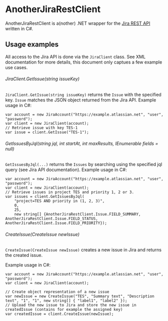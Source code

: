 AnotherJiraRestClient
=====================
AnotherJiraRestClient is a(nother) .NET wrapper for the [Jira REST API](http://docs.atlassian.com/jira/REST/latest/) written in C#.

Usage examples
--------------
All access to the Jira API is done via the `JiraClient` 
class. See XML documentation for more details, this document only captues a few example use cases.

###### JiraClient.GetIssue(string issueKey)
`JiraClient.GetIssue(string issueKey)` returns the `Issue`
with the specified key. `Issue` matches the JSON object 
returned from the Jira API.
Example usage in C#:
    
    var account = new JiraAccount("https://example.atlassian.net", "user", "password");
    var client = new JiraClient(account);
	// Retrieve issue with key TES-1
    var issue = client.GetIssue("TES-1");

###### GetIssuesByJql(string jql, int startAt, int maxResults, IEnumerable<string> fields = null)
`GetIssuesByJql(...)` returns the `Issues`
by searching using the specified jql query (see Jira API documentation).
Example usage in C#:
    
    var account = new JiraAccount("https://example.atlassian.net", "user", "password");
    var client = new JiraClient(account);
	// Retrieve issues in project TES and priority 1, 2 or 3.
    var issues = client.GetIssuesByJql(
		"project=TES AND priority in (1, 2, 3)", 
		0, 
		25, 
		new string[] {AnotherJiraRestClient.Issue.FIELD_SUMMARY, AnotherJiraRestClient.Issue.FIELD_STATUS, AnotherJiraRestClient.Issue.FIELD_PRIORITY});

###### CreateIssue(CreateIssue newIssue)
`CreateIssue(CreateIssue newIssue)` creates a new issue in Jira and returns the created issue.

Example usage in C#:

    var account = new JiraAccount("https://example.atlassian.net", "user", "password");
    var client = new JiraClient(account);
	
	// Create object representation of a new issue
	var newIssue = new CreateIssue("TES", "Summary text", "Description text", "1", "1", new string[] { "label1", "label2" });
	// Upload the new issue to Jira and store the new issue in createdIssue (contains for example the assigned key)
	var createdIssue = client.CreateIssue(newIssue);	